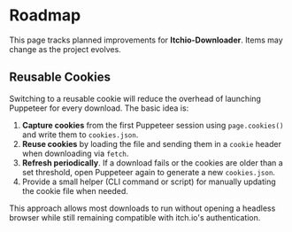 # Roadmap

This page tracks planned improvements for **Itchio-Downloader**. Items may change as the project evolves.

## Reusable Cookies

Switching to a reusable cookie will reduce the overhead of launching Puppeteer for every download. The basic idea is:

1. **Capture cookies** from the first Puppeteer session using `page.cookies()` and write them to `cookies.json`.
2. **Reuse cookies** by loading the file and sending them in a `cookie` header when downloading via `fetch`.
3. **Refresh periodically**. If a download fails or the cookies are older than a set threshold, open Puppeteer again to generate a new `cookies.json`.
4. Provide a small helper (CLI command or script) for manually updating the cookie file when needed.

This approach allows most downloads to run without opening a headless browser while still remaining compatible with itch.io's authentication.

